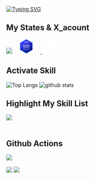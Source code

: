 [![Typing SVG](https://readme-typing-svg.demolab.com?font=Fira+Sanss&weight=600&size=26&pause=1000&color=1FE66BE8&center=true&width=500&lines=Welcome+to+My+github+Repository)](https://git.io/typing-svg)

## My States & X_acount
  ![](https://komarev.com/ghpvc/?username=your-github-J-saka0812)　 <img src="https://github.com/J-saka0812/J-saka0812/blob/main/AWS-Certified-Solutions-Architect-Associate_badge_150x150.e359ae4a6d4d82c3e31d4f9104c8d389b56a2423.png?raw=true" alt="X" width="40" />
　<a href="https://x.com/@JS_chartier">
  <img src="https://github.com/J-saka0812/J-saka0812/blob/main/x-social-media-white-round-icon.png?raw=true" alt="X" width="40" />
</a>

## Activate Skill
<div align="left"> 
  <img alt="Top Langs" height="170px" src="https://github-readme-stats.vercel.app/api?username=J-saka0812&theme=vue-dark&layout=compact" />
  <img alt="github stats" height="170px" src="https://github-readme-stats.vercel.app/api/top-langs/?username=J-saka0812&theme=vue-dark&layout=compact" />
</div>

## Highlight My Skill List

<img src="https://skillicons.dev/icons?i=html,css,js,java,react,nodejs,vscode,aws,vite" /> <br /><br />


## Github Actions
![](http://github-profile-summary-cards.vercel.app/api/cards/profile-details?username=J-saka0812&theme=blueberry)


![](http://github-profile-summary-cards.vercel.app/api/cards/stats?username=J-saka0812&theme=blueberry)  ![](http://github-profile-summary-cards.vercel.app/api/cards/productive-time?username=J-saka0812&theme=blueberry&utcOffset=8)
